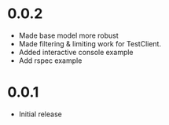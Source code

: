 # 0.0.2
- Made base model more robust
- Made filtering & limiting work for TestClient.
- Added interactive console example
- Add rspec example

# 0.0.1
- Initial release
